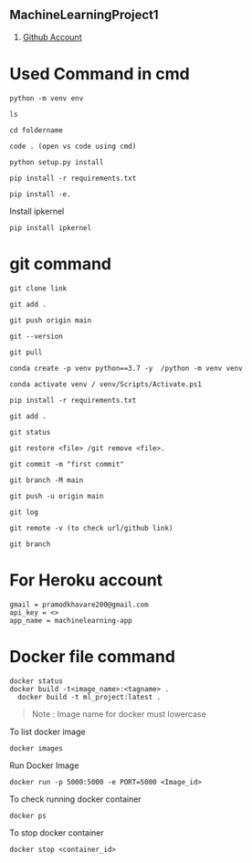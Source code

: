 ## MachineLearningProject1
1. [Github Account](https://github.com/pramodkhavare/MachineLearningProject1.git)

# Used Command in cmd

```
python -m venv env
```

```
ls
```

```
cd foldername
```

```
code . (open vs code using cmd)
```

```
python setup.py install
```
```
pip install -r requirements.txt
```
```
pip install -e.
```
Install ipkernel
```
pip install ipkernel
```



# git command 
```
git clone link
```

```
git add .
```

```
git push origin main
```

```
git --version
```

```
git pull
```

```
conda create -p venv python==3.7 -y  /python -m venv venv 
```

``` 
conda activate venv / venv/Scripts/Activate.ps1 
```

``` 
pip install -r requirements.txt
```

```
git add .
```

```
git status
```

```
git restore <file> /git remove <file>.
```

```
git commit -m "first commit"
```

```
git branch -M main
```

```
git push -u origin main
```

```
git log
```

```
git remote -v (to check url/github link)
```

```
git branch
```

# For Heroku account
```
gmail = pramodkhavare200@gmail.com
api_key = <>
app_name = machinelearning-app
```

# Docker file command
```
docker status
docker build -t<image_name>:<tagname> .
  docker build -t ml_project:latest .
```
> Note : Image name for docker must lowercase

To list docker image
```
docker images
```

Run Docker Image
```
docker run -p 5000:5000 -e PORT=5000 <Image_id>
```

To check running docker container
```
docker ps
```

To stop docker container
```
docker stop <container_id>
```